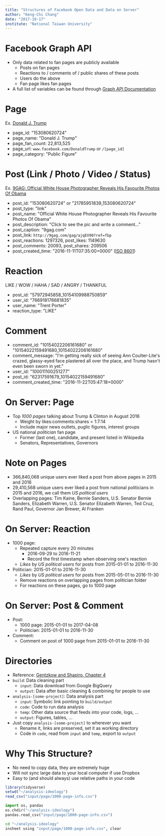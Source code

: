 ```yaml
---
title: "Structures of Facebook Open Data and Data on Server"
author: "Keng-Chi Chang"
date: "2017-10-17"
institute: "National Taiwan University"
---
```


# Facebook Graph API

- Only data related to fan pages are publicly available
    - Posts on fan pages
    - Reactions to / comments of / public shares of these posts
    - Users do the above
    - Fan page likes fan pages
- A full list of variables can be found through [Graph API Documentation](https://developers.facebook.com/docs/graph-api/reference/)

# Page

Ex. [Donald J. Trump](http://www.facebook.com/153080620724)

- page_id: "153080620724"
- page_name: "Donald J. Trump"
- page_fan_count: 22,813,525
- page_url: `www.facebook.com/DonaldTrump` or `/[page_id]`
- page_category: "Public Figure"

# Post (Link / Photo / Video / Status)

Ex. [9GAG: Official White House Photographer Reveals His Favourite Photos Of Obama](http://www.facebook.com/21785951839_10155113971791840)

- post_id: "153080620724" or "21785951839_153080620724"
- post_type: "link"
- post_name: "Official White House Photographer Reveals His Favourite Photos Of Obama"
- post_description: "Click to see the pic and write a comment..."
- post_caption: "9gag.com"
- post_link: `http://9gag.com/gag/ajqEV90?ref=fbp`
- post_reactions: 1297326, post_likes: 1149630
- post_comments: 20093, post_shares: 209506
- post_created_time: "2016-11-11T07:35:00+0000" ([ISO 8601](https://en.wikipedia.org/wiki/ISO_8601))

# Reaction

LIKE / WOW / HAHA / SAD / ANGRY / THANKFUL

- post_id: "57972945858_10154109988750859"
- user_id: "766918176681835"
- user_name: "Trent Porter"
- reaction_type: "LIKE"

# Comment

- comment_id: "10154022206161680" or "10154022159491680_10154022206161680"
- comment_message: "I'm getting really sick of seeing Ann Coulter-Lite's crazed, glassy-eyed face plastered all over the place, and Trump hasn't even been sworn in yet."
- user_id: "100011100251277"
- post_id: "62317591679_10154022159491680"
- comment_created_time: "2016-11-22T05:47:18+0000"

# On Server: Page

- Top *1000 pages* talking about Trump & Clinton in August 2016
    - Weight by likes:comments:shares = 1:7:14
    - Include major news outlets, puglic figures, interest groups
- US national *politician* fan page
    - Former (last one), candidate, and present listed in Wikipedia
    - Senators, Representatives, Governors

# Note on Pages

- 366,840,068 unique users ever liked a post from above pages in 2015 and 2016
- 29,410,568 unique users ever liked a post from national politicians in 2015 and 2016, we call them *US political users*
- Overlapping pages: Tim Kaine, Bernie Sanders, U.S. Senator Bernie Sanders, Elizabeth Warren, U.S. Senator Elizabeth Warren, Ted Cruz, Rand Paul, Governor Jan Brewer, Al Franken

# On Server: Reaction

- 1000 page: 
    - Repeated capture every 20 minutes
        - 2016-09-29 to 2016-11-21
        - Record the first timestamp when observing one's reaction
    - *Likes* by *US political users* for posts from 2015-01-01 to 2016-11-30
- Politician: 2015-01-01 to 2016-11-30
    - *Likes* by *US political users* for posts from 2015-05-01 to 2016-11-30
    - Remove reactions on overlapping pages from politician folder
    - For reactions on these pages, go to 1000 page

# On Server: Post & Comment

- Post:
    - 1000 page: 2015-01-01 to 2017-04-08
    - Politician: 2015-01-01 to 2016-11-30
- Comment:
    - Comment on post of 1000 page from 2015-01-01 to 2016-11-30

# Directories

- Reference: [Gentzkow and Shapiro, Chapter 4](http://web.stanford.edu/~gentzkow/research/CodeAndData.xhtml)
- `build`: Data cleaning part
    - `input`: Data download from Google BigQuery
    - `output`: Data after basic cleaning & combining for people to use
- `analysis-[some-project]`: Data analysis part
    - `input`: Symbolic link pointing to `build/output`
    - `code`: Code to run data analysis
    - `temp`: Other data source that feeds into your code, logs, ...
    - `output`: Figures, tables, ...
- Just copy `analysis-[some-project]` to wherever you want 
    - Rename it, links are preserved, set it as working directory
    - Code in `code`, read from `input` and `temp`, export to `output`

# Why This Structure?

- No need to copy data, they are extremely huge
- Will not sync large data to your local computer if use Dropbox
- Easy to (and should always) use relative paths in your code

```r
library(tidyverse)
setwd("~/analysis-ideology")
read_csv("input/page/1000-page-info.csv")
```

```python
import os, pandas
os.chdir("~/analysis-ideology")
pandas.read_csv("input/page/1000-page-info.csv")
```

```bash
cd "~/analysis-ideology"
insheet using "input/page/1000-page-info.csv", clear
```

